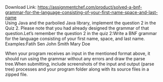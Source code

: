 Download Link: https://assignmentchef.com/product/solved-a-bnf-grammar-for-the-language-consisting-of-your-first-name-space-and-last-name
<br>
Using Java and the parboiled Java library, implement the question 2 in the Quiz 2. Please note that you had already designed the grammar of that question.Let’s remember the question 2 in the quiz 2:Write a BNF grammar for the language consisting of your first name, space, and last name. Examples:Fatih Sen John Smith Mary Doe

When your program receives an input in the mentioned format above, it should run using the grammar without any errors and draw the parse tree.When submitting, include screenshots of the input and output (parse tree) processes and your program folder along with its source files in a zipped file.